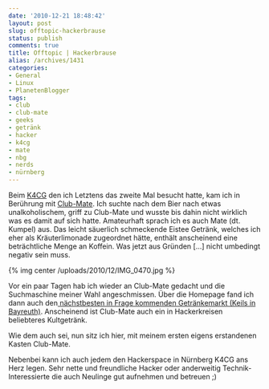 ```yaml
---
date: '2010-12-21 18:48:42'
layout: post
slug: offtopic-hackerbrause
status: publish
comments: true
title: Offtopic | Hackerbrause
alias: /archives/1431
categories:
- General
- Linux
- PlanetenBlogger
tags:
- club
- club-mate
- geeks
- getränk
- hacker
- k4cg
- mate
- nbg
- nerds
- nürnberg
---
```


Beim [K4CG](http://www.k4cg.org) den ich Letztens das zweite Mal besucht hatte, kam ich in Berührung mit [Club-Mate](http://de.wikipedia.org/wiki/Club_mate). Ich suchte nach dem Bier nach etwas unalkoholischem, griff zu Club-Mate und wusste bis dahin nicht wirklich was es damit auf sich hatte. Amateurhaft sprach ich es auch Mate (dt. Kumpel) aus. Das leicht säuerlich schmeckende Eistee Getränk, welches ich eher als Kräuterlimonade zugeordnet hätte, enthält anscheinend eine beträchtliche Menge an Koffein. Was jetzt aus Gründen [...] nicht umbedingt negativ sein muss.

{% img center /uploads/2010/12/IMG_0470.jpg %}

Vor ein paar Tagen hab ich wieder an Club-Mate gedacht und die Suchmaschine meiner Wahl angeschmissen. Über die Homepage fand ich dann auch den[ nächstbesten in Frage kommenden Getränkemarkt (Keils in Bayreuth)](http://www.clubmate.de/cws/startseite.3.html). Anscheinend ist Club-Mate auch ein in Hackerkreisen beliebteres Kultgetränk.

Wie dem auch sei, nun sitz ich hier, mit meinem ersten eigens erstandenen Kasten Club-Mate.

Nebenbei kann ich auch jedem den Hackerspace in Nürnberg K4CG ans Herz legen. Sehr nette und freundliche Hacker oder anderweitig Technik-Interessierte die auch Neulinge gut aufnehmen und betreuen ;)
